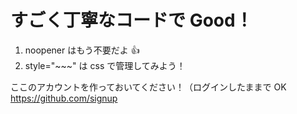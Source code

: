 # すごく丁寧なコードで Good！

1. noopener はもう不要だよ 👍
2. style="~~~" は css で管理してみよう！

ここのアカウントを作っておいてください！（ログインしたままで OK
https://github.com/signup
